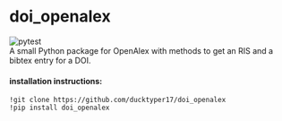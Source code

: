 # doi_openalex
![pytest](https://github.com/ducktyper17/doi_openalex/actions/workflows/pytest.yml/badge.svg) <br>
A small Python package for OpenAlex with methods to get an RIS and a bibtex entry for a DOI. 
<br>
#### installation instructions:
`!git clone https://github.com/ducktyper17/doi_openalex`<br>
`!pip install doi_openalex`

